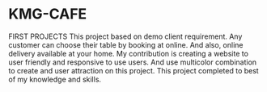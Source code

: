 # KMG-CAFE
FIRST PROJECTS
This project based on demo client requirement. Any customer can choose their table by booking at online. And also, online delivery available at your home. My contribution is creating a website to user friendly and responsive to use users. And use multicolor combination to create and user attraction on this project. This project completed to best of my knowledge and skills.
